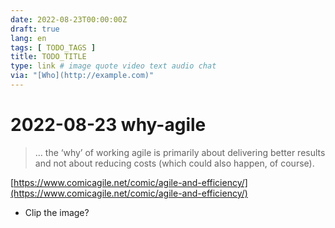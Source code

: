 ```yaml
---
date: 2022-08-23T00:00:00Z
draft: true
lang: en
tags: [ TODO_TAGS ]
title: TODO_TITLE
type: link # image quote video text audio chat
via: "[Who](http://example.com)"
---
```



# 2022-08-23 why-agile


> … the ‘why’ of working agile is primarily about delivering better results and not about reducing costs (which could also happen, of course).

[https://www.comicagile.net/comic/agile-and-efficiency/](https://www.comicagile.net/comic/agile-and-efficiency/)

* Clip the image?

